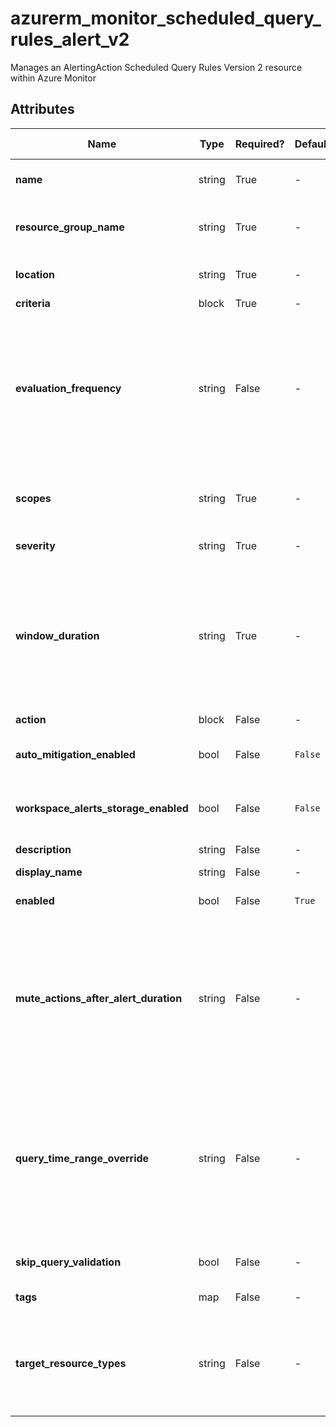 # azurerm_monitor_scheduled_query_rules_alert_v2

Manages an AlertingAction Scheduled Query Rules Version 2 resource within Azure Monitor

## Attributes

| Name | Type | Required? | Default  | possible values | Description |
| ---- | ---- | --------- | -------- | ----------- | ----------- |
| **name** | string | True | -  |  -  | Specifies the name which should be used for this Monitor Scheduled Query Rule. Changing this forces a new resource to be created. | 
| **resource_group_name** | string | True | -  |  -  | Specifies the name of the Resource Group where the Monitor Scheduled Query Rule should exist. Changing this forces a new resource to be created. | 
| **location** | string | True | -  |  -  | Specifies the Azure Region where the Monitor Scheduled Query Rule should exist. Changing this forces a new resource to be created. | 
| **criteria** | block | True | -  |  -  | A `criteria` block. | 
| **evaluation_frequency** | string | False | -  |  `PT1M`, `PT5M`, `PT10M`, `PT15M`, `PT30M`, `PT45M`, `PT1H`, `PT2H`, `PT3H`, `PT4H`, `PT5H`, `PT6H`, `P1D`  | How often the scheduled query rule is evaluated, represented in ISO 8601 duration format. Possible values are `PT1M`, `PT5M`, `PT10M`, `PT15M`, `PT30M`, `PT45M`, `PT1H`, `PT2H`, `PT3H`, `PT4H`, `PT5H`, `PT6H`, `P1D`. | 
| **scopes** | string | True | -  |  -  | Specifies the list of resource IDs that this scheduled query rule is scoped to. Changing this forces a new resource to be created. Currently, the API supports exactly 1 resource ID in the scopes list. | 
| **severity** | string | True | -  |  -  | Severity of the alert. Should be an integer between 0 and 4. Value of 0 is severest. | 
| **window_duration** | string | True | -  |  `PT1M`, `PT5M`, `PT10M`, `PT15M`, `PT30M`, `PT45M`, `PT1H`, `PT2H`, `PT3H`, `PT4H`, `PT5H`, `PT6H`  | Specifies the period of time in ISO 8601 duration format on which the Scheduled Query Rule will be executed (bin size). If `evaluation_frequency` is `PT1M`, possible values are `PT1M`, `PT5M`, `PT10M`, `PT15M`, `PT30M`, `PT45M`, `PT1H`, `PT2H`, `PT3H`, `PT4H`, `PT5H`, and `PT6H`. Otherwise, possible values are `PT5M`, `PT10M`, `PT15M`, `PT30M`, `PT45M`, `PT1H`, `PT2H`, `PT3H`, `PT4H`, `PT5H`, `PT6H`, `P1D`, and `P2D`. | 
| **action** | block | False | -  |  -  | An `action` block. | 
| **auto_mitigation_enabled** | bool | False | `False`  |  -  | Specifies the flag that indicates whether the alert should be automatically resolved or not. Value should be `true` or `false`. The default is `false`. | 
| **workspace_alerts_storage_enabled** | bool | False | `False`  |  -  | Specifies the flag which indicates whether this scheduled query rule check if storage is configured. Value should be `true` or `false`. The default is `false`. | 
| **description** | string | False | -  |  -  | Specifies the description of the scheduled query rule. | 
| **display_name** | string | False | -  |  -  | Specifies the display name of the alert rule. | 
| **enabled** | bool | False | `True`  |  -  | Specifies the flag which indicates whether this scheduled query rule is enabled. Value should be `true` or `false`. Defaults to `true`. | 
| **mute_actions_after_alert_duration** | string | False | -  |  `PT5M`, `PT10M`, `PT15M`, `PT30M`, `PT45M`, `PT1H`, `PT2H`, `PT3H`, `PT4H`, `PT5H`, `PT6H`, `P1D`, `P2D`  | Mute actions for the chosen period of time in ISO 8601 duration format after the alert is fired. Possible values are `PT5M`, `PT10M`, `PT15M`, `PT30M`, `PT45M`, `PT1H`, `PT2H`, `PT3H`, `PT4H`, `PT5H`, `PT6H`, `P1D` and `P2D`. | 
| **query_time_range_override** | string | False | -  |  `PT5M`, `PT10M`, `PT15M`, `PT20M`, `PT30M`, `PT45M`, `PT1H`, `PT2H`, `PT3H`, `PT4H`, `PT5H`, `PT6H`, `P1D`, `P2D`  | Set this if the alert evaluation period is different from the query time range. If not specified, the value is `window_duration`*`number_of_evaluation_periods`. Possible values are `PT5M`, `PT10M`, `PT15M`, `PT20M`, `PT30M`, `PT45M`, `PT1H`, `PT2H`, `PT3H`, `PT4H`, `PT5H`, `PT6H`, `P1D` and `P2D`. | 
| **skip_query_validation** | bool | False | -  |  -  | Specifies the flag which indicates whether the provided query should be validated or not. The default is false. | 
| **tags** | map | False | -  |  -  | A mapping of tags which should be assigned to the Monitor Scheduled Query Rule. | 
| **target_resource_types** | string | False | -  |  -  | List of resource type of the target resource(s) on which the alert is created/updated. For example if the scope is a resource group and targetResourceTypes is `Microsoft.Compute/virtualMachines`, then a different alert will be fired for each virtual machine in the resource group which meet the alert criteria. | 

